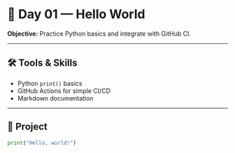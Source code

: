 # 🐍 Day 01 — Hello World

**Objective:** Practice Python basics and integrate with GitHub CI.  

---

## 🛠️ Tools & Skills
- Python `print()` basics  
- GitHub Actions for simple CI/CD  
- Markdown documentation  

---

## 🚀 Project
```python
print("Hello, world!")

```